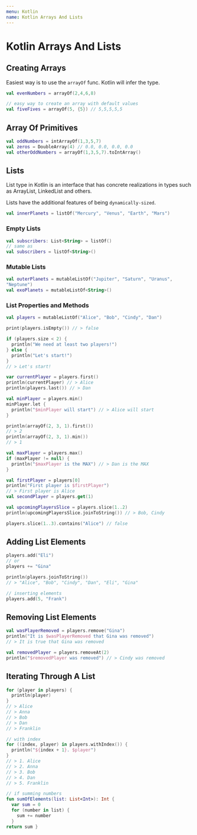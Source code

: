 ```yaml
---
menu: Kotlin
name: Kotlin Arrays And Lists
---
```


# Kotlin Arrays And Lists

## Creating Arrays

Easiest way is to use the `arrayOf` func. Kotlin will infer the type.

```kotlin
val evenNumbers = arrayOf(2,4,6,8)

// easy way to create an array with default values
val fiveFives = arrayOf(5, {5}) // 5,5,5,5,5
```

## Array Of Primitives

```kotlin
val oddNumbers = intArrayOf(1,3,5,7)
val zeros = DoubleArray(4) // 0.0, 0.0, 0.0, 0.0
val otherOddNumbers = arrayOf(1,3,5,7).toIntArray()
```

## Lists

List type in Kotlin is an interface that has concrete realizations in types such as ArrayList, LinkedList and others.

Lists have the additional features of being `dynamically-sized`.

```kotlin
val innerPlanets = listOf("Mercury", "Venus", "Earth", "Mars")
```

### Empty Lists

```kotlin
val subscribers: List<String> = listOf()
// same as
val subscribers = listOf<String>()
```

### Mutable Lists

```kotlin
val outerPlanets = mutableListOf("Jupiter", "Saturn", "Uranus",
"Neptune")
val exoPlanets = mutableListOf<String>()
```

### List Properties and Methods

```kotlin
val players = mutableListOf("Alice", "Bob", "Cindy", "Dan")

print(players.isEmpty()) // > false

if (players.size < 2) {
  println("We need at least two players!")
} else {
  println("Let's start!")
}
// > Let's start!

var currentPlayer = players.first()
println(currentPlayer) // > Alice
println(players.last()) // > Dan

val minPlayer = players.min()
minPlayer.let {
  println("$minPlayer will start") // > Alice will start
}

println(arrayOf(2, 3, 1).first())
// > 2
println(arrayOf(2, 3, 1).min())
// > 1

val maxPlayer = players.max()
if (maxPlayer != null) {
  println("$maxPlayer is the MAX") // > Dan is the MAX
}

val firstPlayer = players[0]
println("First player is $firstPlayer")
// > First player is Alice
val secondPlayer = players.get(1)

val upcomingPlayersSlice = players.slice(1..2)
println(upcomingPlayersSlice.joinToString()) // > Bob, Cindy

players.slice(1..3).contains("Alice") // false
```

## Adding List Elements

```kotlin
players.add("Eli")
// or
players += "Gina"

println(players.joinToString())
// > "Alice", "Bob", "Cindy", "Dan", "Eli", "Gina"

// inserting elements
players.add(5, "Frank")
```

## Removing List Elements

```kotlin
val wasPlayerRemoved = players.remove("Gina")
println("It is $wasPlayerRemoved that Gina was removed")
// > It is true that Gina was removed

val removedPlayer = players.removeAt(2)
println("$removedPlayer was removed") // > Cindy was removed
```

## Iterating Through A List

```kotlin
for (player in players) {
  println(player)
}
// > Alice
// > Anna
// > Bob
// > Dan
// > Franklin

// with index
for ((index, player) in players.withIndex()) {
  println("${index + 1}. $player")
}
// > 1. Alice
// > 2. Anna
// > 3. Bob
// > 4. Dan
// > 5. Franklin

// if summing numbers
fun sumOfElements(list: List<Int>): Int {
  var sum = 0
  for (number in list) {
    sum += number
  }
return sum }
```
